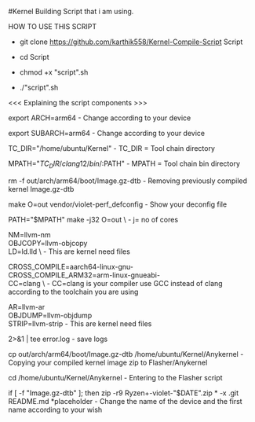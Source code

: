 #Kernel Building Script that i am using.

HOW TO USE THIS SCRIPT

- git clone https://github.com/karthik558/Kernel-Compile-Script Script

- cd Script

- chmod +x "script".sh

- ./"script".sh

<<< Explaining the script components >>>

export ARCH=arm64 - Change according to your device 

export SUBARCH=arm64 - Change according to your device 

TC_DIR="/home/ubuntu/Kernel" - TC_DIR = Tool chain directory 

MPATH="$TC_DIR/clang12/bin/:$PATH" - MPATH = Tool chain bin directory 

rm -f out/arch/arm64/boot/Image.gz-dtb - Removing previously compiled kernel Image.gz-dtb 

make O=out vendor/violet-perf_defconfig - Show your deconfig file

PATH="$MPATH" make -j32 O=out \ - j= no of cores

NM=llvm-nm \
    OBJCOPY=llvm-objcopy \
    LD=ld.lld \               - This are kernel need files
    
CROSS_COMPILE=aarch64-linux-gnu- \
        CROSS_COMPILE_ARM32=arm-linux-gnueabi- \
        CC=clang \            - CC=clang is your compiler use GCC instead of clang according to the toolchain you are using 
        
AR=llvm-ar \
        OBJDUMP=llvm-objdump \
        STRIP=llvm-strip      - This are kernel need files
        
2>&1 | tee error.log  - save logs 

cp out/arch/arm64/boot/Image.gz-dtb /home/ubuntu/Kernel/Anykernel - Copying your compiled kernel image zip to Flasher/Anykernel

cd /home/ubuntu/Kernel/Anykernel - Entering to the Flasher script

if [ -f "Image.gz-dtb" ]; then
    zip -r9 Ryzen+-violet-"$DATE".zip * -x .git README.md *placeholder  - Change the name of the device and the first name according to your wish
    

